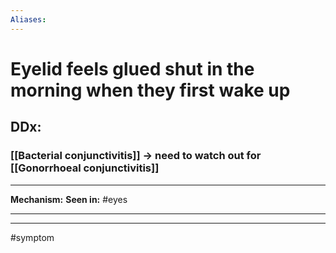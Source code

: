 ```yaml
---
Aliases:
---
```

# Eyelid feels glued shut in the morning when they first wake up
## DDx:
### [[Bacterial conjunctivitis]] -> need to watch out for [[Gonorrhoeal conjunctivitis]]

---
**Mechanism:**
**Seen in:** #eyes 

---


---
#symptom 